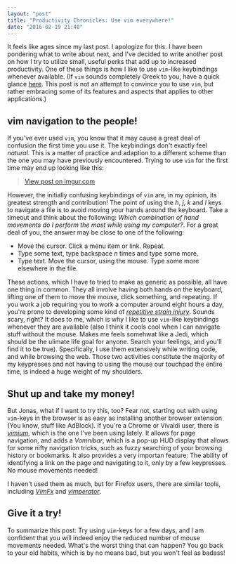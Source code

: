 ```yaml
---
layout: "post"
title: "Productivity Chronicles: Use vim everywhere!"
date: "2016-02-19 21:40"
---
```


It feels like ages since my last post. I apologize for this. I have been pondering what to write about next, and I've decided to write another post on how I try to utilize small, useful perks that add up to increased productivity. One of these things is how I like to use `vim`-like keybindings whenever available. (If `vim` sounds completely Greek to you, have a quick glance [here](http://www.vim.org/about.php). This post is not an attempt to convince you to use `vim`, but rather embracing some of its features and aspects that applies to other applications.)

## vim navigation to the people!
If you've ever used `vim`, you know that it may cause a great deal of confusion the first time you use it. The keybindings don't exactly feel _natural_. This is a matter of practice and adaption to a different scheme than the one you may have previously encountered. Trying to use `vim` for the first time may end up looking like this:

<blockquote class="imgur-embed-pub" lang="en" data-id="jAfEZ1x"><a href="//imgur.com/jAfEZ1x">View post on imgur.com</a></blockquote><script async src="//s.imgur.com/min/embed.js" charset="utf-8"></script>

However, the initially confusing keybindings of `vim` are, in my opinion, its greatest strength and contribution! The point of using the _h_, _j_, _k_ and _l_ keys to navigate a file is to avoid moving your hands around the keyboard. Take a timeout and think about the following: _Which combination of hand movements do I perform the most while using my computer?_. For a great deal of you, the answer may be close to one of the following:

* Move the cursor. Click a menu item or link. Repeat.
* Type some text, type backspace _n_ times and type some more.
* Type text. Move the cursor, using the mouse. Type some more elsewhere in the file.

These actions, which I have to tried to make as generic as possible, all have one thing in common. They all involve having both hands on the keyboard, lifting one of them to move the mouse, click something, and repeating. If you work a job requiring you to work a computer around eight hours a day, you're prone to developing some kind of [_repetitive strain injury_](https://en.wikipedia.org/wiki/Repetitive_strain_injury). Sounds scary, right? It does to me, which is why I like to use `vim`-like keybindings whenever they are available (also I think it cools cool when I can navigate stuff without the mouse. Makes me feels somehwat like a Jedi, which should be the ulimate life goal for anyone. Search your feelings, and you'll find it to be true). Specifically, I use them extensively while writing code, and while browsing the web. Those two activities constitute the majority of my keypresses and not having to using the mouse our touchpad the entire time, is indeed a huge weight of my shoulders.

## Shut up and take my money!
But Jonas, what if I want to try this, too? Fear not, starting out with using `vim`-keys in the browser is as easy as installing another browser extension (You know, stuff like AdBlock). If you're a Chrome or Vivaldi user, there is [_vimium_](https://chrome.google.com/webstore/detail/vimium/dbepggeogbaibhgnhhndojpepiihcmeb), which is the one I've been using lately. It allows for page navigation, and adds a _Vomnibar_, which is a pop-up HUD display that allows for some nifty navigation tricks, such as fuzzy searching of your browsing history or bookmarks. It also provides a very importan feature: The ability of identifying a link on the page and navigating to it, only by a few keypresses. No mouse movements needed!

I haven't used them as much, but for Firefox users, there are similar tools, including [_VimFx_](https://addons.mozilla.org/en-US/firefox/addon/vimfx/?src=search) and [_vimperator_](https://addons.mozilla.org/en-US/firefox/addon/vimperator/?src=search).

## Give it a try!
To summarize this post: Try using `vim`-keys for a few days, and I am confident that you will indeed enjoy the reduced number of mouse movements needed. What's the worst thing that can happen? You go back to your old habits, which is by no means bad, but you won't feel as badass!
